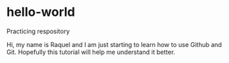 # hello-world
Practicing respository


Hi, my name is Raquel and I am just starting to learn how to use Github and Git.
Hopefully this tutorial will help me understand it better.
